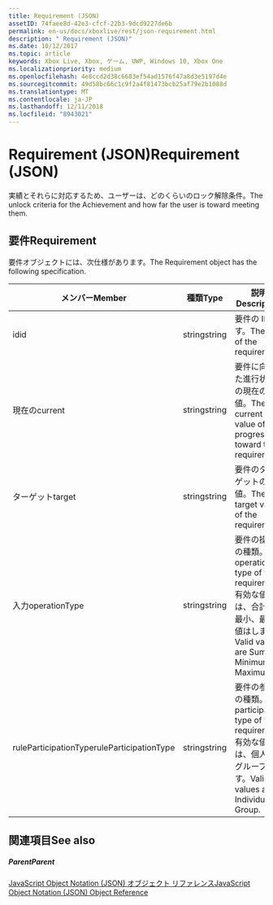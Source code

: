 ```yaml
---
title: Requirement (JSON)
assetID: 74faee8d-42e3-cfcf-22b3-9dcd9227de6b
permalink: en-us/docs/xboxlive/rest/json-requirement.html
description: " Requirement (JSON)"
ms.date: 10/12/2017
ms.topic: article
keywords: Xbox Live, Xbox, ゲーム, UWP, Windows 10, Xbox One
ms.localizationpriority: medium
ms.openlocfilehash: 4e8ccd2d38c6683ef54ad1576f47a8d3e5197d4e
ms.sourcegitcommit: 49d58bc66c1c9f2a4f81473bcb25af79e2b1088d
ms.translationtype: MT
ms.contentlocale: ja-JP
ms.lasthandoff: 12/11/2018
ms.locfileid: "8943021"
---
```

# <a name="requirement-json"></a><span data-ttu-id="c0583-104">Requirement (JSON)</span><span class="sxs-lookup"><span data-stu-id="c0583-104">Requirement (JSON)</span></span>
<span data-ttu-id="c0583-105">実績とそれらに対応するため、ユーザーは、どのくらいのロック解除条件。</span><span class="sxs-lookup"><span data-stu-id="c0583-105">The unlock criteria for the Achievement and how far the user is toward meeting them.</span></span> 
<a id="ID4EN"></a>

 
## <a name="requirement"></a><span data-ttu-id="c0583-106">要件</span><span class="sxs-lookup"><span data-stu-id="c0583-106">Requirement</span></span>
 
<span data-ttu-id="c0583-107">要件オブジェクトには、次仕様があります。</span><span class="sxs-lookup"><span data-stu-id="c0583-107">The Requirement object has the following specification.</span></span>
 
| <span data-ttu-id="c0583-108">メンバー</span><span class="sxs-lookup"><span data-stu-id="c0583-108">Member</span></span>| <span data-ttu-id="c0583-109">種類</span><span class="sxs-lookup"><span data-stu-id="c0583-109">Type</span></span>| <span data-ttu-id="c0583-110">説明</span><span class="sxs-lookup"><span data-stu-id="c0583-110">Description</span></span>| 
| --- | --- | --- | 
| <span data-ttu-id="c0583-111">id</span><span class="sxs-lookup"><span data-stu-id="c0583-111">id</span></span>| <span data-ttu-id="c0583-112">string</span><span class="sxs-lookup"><span data-stu-id="c0583-112">string</span></span>| <span data-ttu-id="c0583-113">要件の ID です。</span><span class="sxs-lookup"><span data-stu-id="c0583-113">The ID of the requirement.</span></span>| 
| <span data-ttu-id="c0583-114">現在の</span><span class="sxs-lookup"><span data-stu-id="c0583-114">current</span></span>| <span data-ttu-id="c0583-115">string</span><span class="sxs-lookup"><span data-stu-id="c0583-115">string</span></span>| <span data-ttu-id="c0583-116">要件に向けた進行状況の現在の値。</span><span class="sxs-lookup"><span data-stu-id="c0583-116">The current value of progression toward the requirement.</span></span>| 
| <span data-ttu-id="c0583-117">ターゲット</span><span class="sxs-lookup"><span data-stu-id="c0583-117">target</span></span>| <span data-ttu-id="c0583-118">string</span><span class="sxs-lookup"><span data-stu-id="c0583-118">string</span></span>| <span data-ttu-id="c0583-119">要件のターゲットの値。</span><span class="sxs-lookup"><span data-stu-id="c0583-119">The target value of the requirement.</span></span>| 
| <span data-ttu-id="c0583-120">入力</span><span class="sxs-lookup"><span data-stu-id="c0583-120">operationType</span></span>| <span data-ttu-id="c0583-121">string</span><span class="sxs-lookup"><span data-stu-id="c0583-121">string</span></span>| <span data-ttu-id="c0583-122">要件の操作の種類。</span><span class="sxs-lookup"><span data-stu-id="c0583-122">The operation type of the requirement.</span></span> <span data-ttu-id="c0583-123">有効な値は、合計、最小、最大値はします。</span><span class="sxs-lookup"><span data-stu-id="c0583-123">Valid values are Sum, Minimum, Maximum.</span></span>| 
| <span data-ttu-id="c0583-124">ruleParticipationType</span><span class="sxs-lookup"><span data-stu-id="c0583-124">ruleParticipationType</span></span>| <span data-ttu-id="c0583-125">string</span><span class="sxs-lookup"><span data-stu-id="c0583-125">string</span></span>| <span data-ttu-id="c0583-126">要件の参加の種類。</span><span class="sxs-lookup"><span data-stu-id="c0583-126">The participation type of the requirement.</span></span> <span data-ttu-id="c0583-127">有効な値は、個人のグループです。</span><span class="sxs-lookup"><span data-stu-id="c0583-127">Valid values are Individual, Group.</span></span>| 
  
<a id="ID4ETC"></a>

 
## <a name="see-also"></a><span data-ttu-id="c0583-128">関連項目</span><span class="sxs-lookup"><span data-stu-id="c0583-128">See also</span></span>
 
<a id="ID4EVC"></a>

 
##### <a name="parent"></a><span data-ttu-id="c0583-129">Parent</span><span class="sxs-lookup"><span data-stu-id="c0583-129">Parent</span></span> 

[<span data-ttu-id="c0583-130">JavaScript Object Notation (JSON) オブジェクト リファレンス</span><span class="sxs-lookup"><span data-stu-id="c0583-130">JavaScript Object Notation (JSON) Object Reference</span></span>](atoc-xboxlivews-reference-json.md)

   